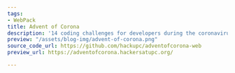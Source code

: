 ```yaml
---
tags:
- WebPack
title: Advent of Corona
description: '14 coding challenges for developers during the coronavirus confinement.'
preview: "/assets/blog-img/advent-of-corona.png"
source_code_url: https://github.com/hackupc/adventofcorona-web
preview_url: https://adventofcorona.hackersatupc.org/

---
```


